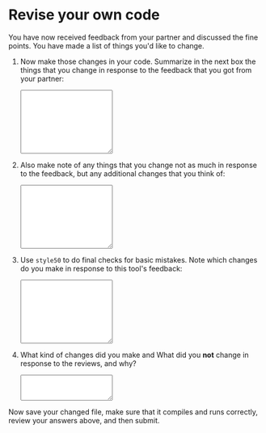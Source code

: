 # Revise your own code

You have now received feedback from your partner and discussed the fine points. You have made a list of things you'd like to change.

1.  Now make those changes in your code. Summarize in the next box the things that you change in response to the feedback that you got from your partner:

    <textarea name="form[changes_review]" rows="8" required></textarea>

2.  Also make note of any things that you change not as much in response to the feedback, but any additional changes that you think of:

    <textarea name="form[changes_adhoc]" rows="8" required></textarea>

3.  Use `style50` to do final checks for basic mistakes. Note which changes do you make in response to this tool's feedback:

    <textarea name="form[changes_style50]" rows="8" required></textarea>

4.  What kind of changes did you make and What did you **not** change in response to the reviews, and why?

    <textarea name="form[not_changed]" rows="3" required></textarea>

Now save your changed file, make sure that it compiles and runs correctly, review your answers above, and then submit.
